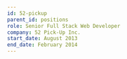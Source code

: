 ```yaml
---
id: 52-pickup
parent_id: positions
role: Senior Full Stack Web Developer
company: 52 Pick-Up Inc.
start_date: August 2013
end_date: February 2014
---
```


